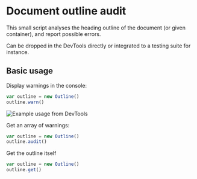 # Document outline audit

This small script analyses the heading outline of the document (or given container), and report possible errors.

Can be dropped in the DevTools directly or integrated to a testing suite for instance.

## Basic usage

Display warnings in the console:

```js
var outline = new Outline()
outline.warn()
```

![Example usage from DevTools](http://i.imgur.com/TY6R9fG.png)

Get an array of warnings:

```js
var outline = new Outline()
outline.audit()
```

Get the outline itself

```js
var outline = new Outline()
outline.get()
```
